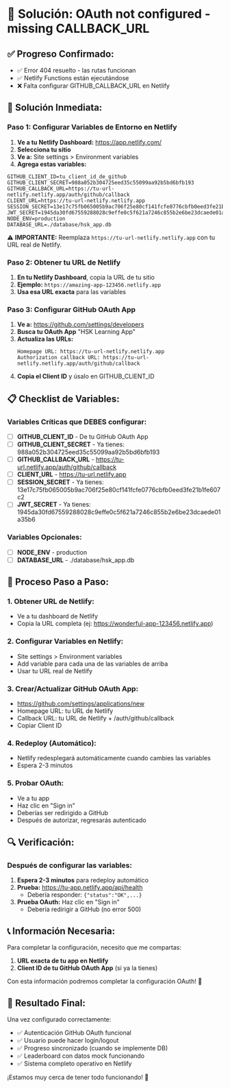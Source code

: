 # 🚨 Solución: OAuth not configured - missing CALLBACK_URL

## ✅ Progreso Confirmado:
- ✅ Error 404 resuelto - las rutas funcionan
- ✅ Netlify Functions están ejecutándose
- ❌ Falta configurar GITHUB_CALLBACK_URL en Netlify

## 🔧 Solución Inmediata:

### Paso 1: Configurar Variables de Entorno en Netlify

1. **Ve a tu Netlify Dashboard:** https://app.netlify.com/
2. **Selecciona tu sitio**
3. **Ve a:** Site settings > Environment variables
4. **Agrega estas variables:**

```env
GITHUB_CLIENT_ID=tu_client_id_de_github
GITHUB_CLIENT_SECRET=988a052b304725eed35c55099aa92b5bd6bfb193
GITHUB_CALLBACK_URL=https://tu-url-netlify.netlify.app/auth/github/callback
CLIENT_URL=https://tu-url-netlify.netlify.app
SESSION_SECRET=13e17c75fb065005b9ac706f25e80cf141fcfe0776cbfb0eed3fe21b1fe607c2
JWT_SECRET=1945da30fd67559288028c9effe0c5f621a7246c855b2e6be23dcaede01a35b6
NODE_ENV=production
DATABASE_URL=./database/hsk_app.db
```

⚠️ **IMPORTANTE:** Reemplaza `https://tu-url-netlify.netlify.app` con tu URL real de Netlify.

### Paso 2: Obtener tu URL de Netlify

1. **En tu Netlify Dashboard**, copia la URL de tu sitio
2. **Ejemplo:** `https://amazing-app-123456.netlify.app`
3. **Usa esa URL exacta** para las variables

### Paso 3: Configurar GitHub OAuth App

1. **Ve a:** https://github.com/settings/developers
2. **Busca tu OAuth App** "HSK Learning App"
3. **Actualiza las URLs:**
   ```
   Homepage URL: https://tu-url-netlify.netlify.app
   Authorization callback URL: https://tu-url-netlify.netlify.app/auth/github/callback
   ```
4. **Copia el Client ID** y úsalo en GITHUB_CLIENT_ID

## 📋 Checklist de Variables:

### Variables Críticas que DEBES configurar:
- [ ] **GITHUB_CLIENT_ID** - De tu GitHub OAuth App
- [ ] **GITHUB_CLIENT_SECRET** - Ya tienes: 988a052b304725eed35c55099aa92b5bd6bfb193
- [ ] **GITHUB_CALLBACK_URL** - https://tu-url.netlify.app/auth/github/callback
- [ ] **CLIENT_URL** - https://tu-url.netlify.app
- [ ] **SESSION_SECRET** - Ya tienes: 13e17c75fb065005b9ac706f25e80cf141fcfe0776cbfb0eed3fe21b1fe607c2
- [ ] **JWT_SECRET** - Ya tienes: 1945da30fd67559288028c9effe0c5f621a7246c855b2e6be23dcaede01a35b6

### Variables Opcionales:
- [ ] **NODE_ENV** - production
- [ ] **DATABASE_URL** - ./database/hsk_app.db

## 🎯 Proceso Paso a Paso:

### 1. Obtener URL de Netlify:
- Ve a tu dashboard de Netlify
- Copia la URL completa (ej: https://wonderful-app-123456.netlify.app)

### 2. Configurar Variables en Netlify:
- Site settings > Environment variables
- Add variable para cada una de las variables de arriba
- Usar tu URL real de Netlify

### 3. Crear/Actualizar GitHub OAuth App:
- https://github.com/settings/applications/new
- Homepage URL: tu URL de Netlify
- Callback URL: tu URL de Netlify + /auth/github/callback
- Copiar Client ID

### 4. Redeploy (Automático):
- Netlify redesplegará automáticamente cuando cambies las variables
- Espera 2-3 minutos

### 5. Probar OAuth:
- Ve a tu app
- Haz clic en "Sign in"
- Deberías ser redirigido a GitHub
- Después de autorizar, regresarás autenticado

## 🔍 Verificación:

### Después de configurar las variables:
1. **Espera 2-3 minutos** para redeploy automático
2. **Prueba:** https://tu-app.netlify.app/api/health
   - Debería responder: `{"status":"OK",...}`
3. **Prueba OAuth:** Haz clic en "Sign in"
   - Debería redirigir a GitHub (no error 500)

## 📞 Información Necesaria:

Para completar la configuración, necesito que me compartas:
1. **URL exacta de tu app en Netlify**
2. **Client ID de tu GitHub OAuth App** (si ya la tienes)

Con esta información podremos completar la configuración OAuth! 🚀

## 🎉 Resultado Final:

Una vez configurado correctamente:
- ✅ Autenticación GitHub OAuth funcional
- ✅ Usuario puede hacer login/logout
- ✅ Progreso sincronizado (cuando se implemente DB)
- ✅ Leaderboard con datos mock funcionando
- ✅ Sistema completo operativo en Netlify

¡Estamos muy cerca de tener todo funcionando! 🎯
